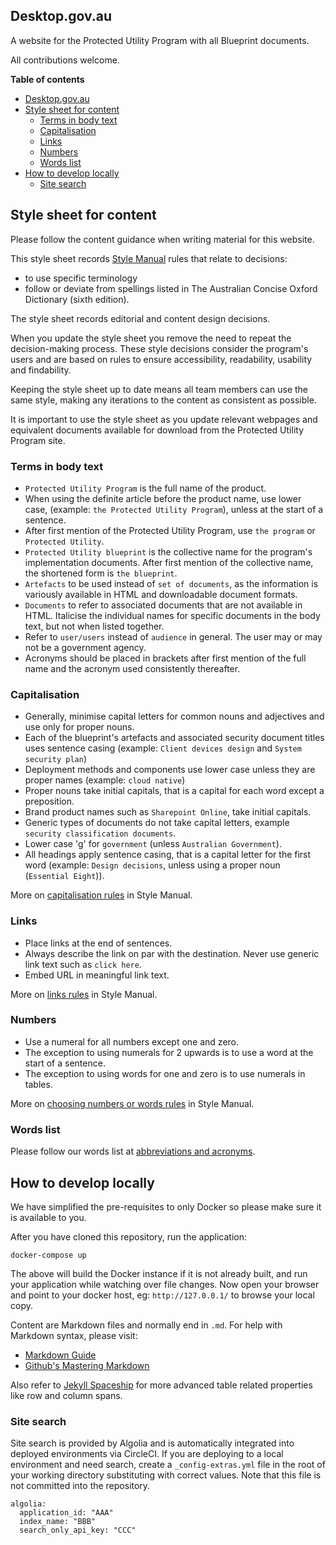 ## Desktop.gov.au

A website for the Protected Utility Program with all Blueprint documents.

All contributions welcome.

**Table of contents**

- [Desktop.gov.au](#desktopgovau)
- [Style sheet for content](#style-sheet-for-content)
  - [Terms in body text](#terms-in-body-text)
  - [Capitalisation](#capitalisation)
  - [Links](#links)
  - [Numbers](#numbers)
  - [Words list](#words-list)
- [How to develop locally](#how-to-develop-locally)
  - [Site search](#site-search)

## Style sheet for content

Please follow the content guidance when writing material for this website.

This style sheet records [Style Manual](https://www.stylemanual.gov.au/) rules that relate to decisions:

* to use specific terminology
* follow or deviate from spellings listed in The Australian Concise Oxford Dictionary (sixth edition).

The style sheet records editorial and content design decisions.

When you update the style sheet you remove the need to repeat the decision-making process. These style decisions consider the program's users and are based on rules to ensure accessibility, readability, usability and findability.

Keeping the style sheet up to date means all team members can use the same style, making any iterations to the content as consistent as possible.

It is important to use the style sheet as you update relevant webpages and equivalent documents available for download from the Protected Utility Program site.

### Terms in body text

* `Protected Utility Program` is the full name of the product.
* When using the definite article before the product name, use lower case, (example: `the Protected Utility Program`), unless at the start of a sentence.
* After first mention of the Protected Utility Program, use `the program` or `Protected Utility`.
* `Protected Utility blueprint` is the collective name for the program's implementation documents. After first mention of the collective name, the shortened form is `the blueprint`.
* `Artefacts` to be used instead of `set of documents`, as the information is variously available in HTML and downloadable document formats.
* `Documents` to refer to associated documents that are not available in HTML. Italicise the individual names for specific documents in the body text, but not when listed together.
* Refer to `user/users` instead of `audience` in general. The user may or may not be a government agency.
* Acronyms should be placed in brackets after first mention of the full name and the acronym used consistently thereafter.

### Capitalisation

* Generally, minimise capital letters for common nouns and adjectives and use only for proper nouns.
* Each of the blueprint's artefacts and associated security document titles uses sentence casing (example: `Client devices design` and `System security plan`)
* Deployment methods and components use lower case unless they are proper names (example: `cloud native`)
* Proper nouns take initial capitals, that is a capital for each word except a preposition.
* Brand product names such as `Sharepoint Online`, take initial capitals.
* Generic types of documents do not take capital letters, example `security classification documents`.
* Lower case 'g' for `government` (unless `Australian Government`).
* All headings apply sentence casing, that is a capital letter for the first word (example: `Design decisions`, unless using a proper noun (`Essential Eight`)).

More on [capitalisation rules](https://www.stylemanual.gov.au/style-rules-and-conventions/general-conventions-editing-and-proofreading/punctuation-and-capitalisation) in Style Manual.

### Links

* Place links at the end of sentences.
* Always describe the link on par with the destination. Never use generic link text such as `click here`.
* Embed URL in meaningful link text.

More on [links rules](https://www.stylemanual.gov.au/format-writing-and-structure/structure/links) in Style Manual.

### Numbers

* Use a numeral for all numbers except one and zero.
* The exception to using numerals for 2 upwards is to use a word at the start of a sentence.
* The exception to using words for one and zero is to use numerals in tables.

More on [choosing numbers or words rules](https://www.stylemanual.gov.au/style-rules-and-conventions/numbers-and-measurements/choosing-numerals-or-words) in Style Manual.

### Words list

Please follow our words list at [abbreviations and acronyms](blueprint/abbr-acronyms.md).

## How to develop locally

We have simplified the pre-requisites to only Docker so please make sure it is available to you.

After you have cloned this repository, run the application:

```docker-compose up```

The above will build the Docker instance if it is not already built, and run your application while watching over file changes. Now open your browser and point to your docker host, eg: `http://127.0.0.1/` to browse your local copy.

Content are Markdown files and normally end in `.md`. For help with Markdown syntax, please visit:

* [Markdown Guide](https://www.markdownguide.org/basic-syntax/)
* [Github's Mastering Markdown](https://guides.github.com/features/mastering-markdown/)

Also refer to [Jekyll Spaceship](https://github.com/jeffreytse/jekyll-spaceship#1-table-usage) for more advanced table related properties like row and column spans.

### Site search

Site search is provided by Algolia and is automatically integrated into deployed environments via CircleCI. If you are deploying to a local environment and need search, create a `_config-extras.yml` file in the root of your working directory substituting with correct values. Note that this file is not committed into the repository.

```
algolia:
  application_id: "AAA"
  index_name: "BBB"
  search_only_api_key: "CCC"
```
